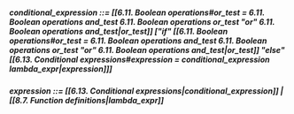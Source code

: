##### conditional_expression ::= [[6.11. Boolean operations#or_test = 6.11. Boolean operations and_test 6.11. Boolean operations or_test "or" 6.11. Boolean operations and_test|or_test]] ["if" [[6.11. Boolean operations#or_test = 6.11. Boolean operations and_test 6.11. Boolean operations or_test "or" 6.11. Boolean operations and_test|or_test]] "else" [[6.13. Conditional expressions#expression = conditional_expression lambda_expr|expression]]]
##### expression ::= [[6.13. Conditional expressions|conditional_expression]] | [[8.7. Function definitions|lambda_expr]] 